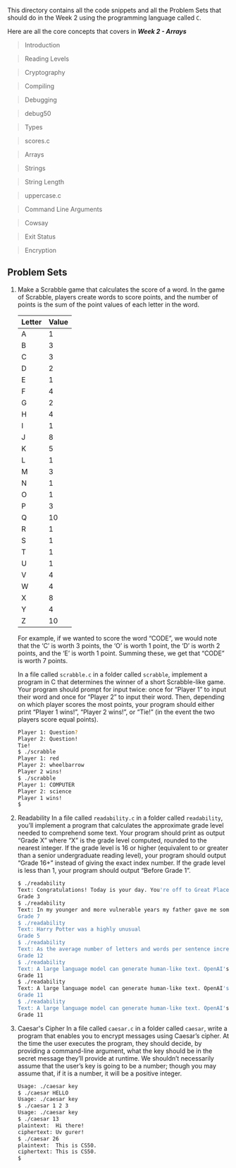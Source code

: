 This directory contains all the code snippets and all the Problem Sets that should do in the Week 2 using the programming language called `C`.

Here are all the core concepts that covers in **_Week 2 - Arrays_**

> Introduction

> Reading Levels

> Cryptography

> Compiling

> Debugging

> debug50

> Types

> scores.c

> Arrays

> Strings

> String Length

> uppercase.c

> Command Line Arguments

> Cowsay

> Exit Status

> Encryption

## Problem Sets

1. Make a Scrabble game that calculates the score of a word.
   In the game of Scrabble, players create words to score points, and the number of points is the sum of the point values of each letter in the word.

     <!-- Make a table that contains all the alphabetic characters and its score -->

   | Letter | Value |
   | ------ | ----- |
   | A      | 1     |
   | B      | 3     |
   | C      | 3     |
   | D      | 2     |
   | E      | 1     |
   | F      | 4     |
   | G      | 2     |
   | H      | 4     |
   | I      | 1     |
   | J      | 8     |
   | K      | 5     |
   | L      | 1     |
   | M      | 3     |
   | N      | 1     |
   | O      | 1     |
   | P      | 3     |
   | Q      | 10    |
   | R      | 1     |
   | S      | 1     |
   | T      | 1     |
   | U      | 1     |
   | V      | 4     |
   | W      | 4     |
   | X      | 8     |
   | Y      | 4     |
   | Z      | 10    |

   For example, if we wanted to score the word “CODE”, we would note that the ‘C’ is worth 3 points, the ‘O’ is worth 1 point, the ‘D’ is worth 2 points, and the ‘E’ is worth 1 point. Summing these, we get that “CODE” is worth 7 points.

   In a file called `scrabble.c` in a folder called `scrabble`, implement a program in C that determines the winner of a short Scrabble-like game. Your program should prompt for input twice: once for “Player 1” to input their word and once for “Player 2” to input their word. Then, depending on which player scores the most points, your program should either print “Player 1 wins!”, “Player 2 wins!”, or “Tie!” (in the event the two players score equal points).

   ```bash
   Player 1: Question?
   Player 2: Question!
   Tie!
   $ ./scrabble
   Player 1: red
   Player 2: wheelbarrow
   Player 2 wins!
   $ ./scrabble
   Player 1: COMPUTER
   Player 2: science
   Player 1 wins!
   $
   ```

2. Readability
   In a file called `readability.c` in a folder called `readability`, you’ll implement a program that calculates the approximate grade level needed to comprehend some text. Your program should print as output “Grade X” where “X” is the grade level computed, rounded to the nearest integer. If the grade level is 16 or higher (equivalent to or greater than a senior undergraduate reading level), your program should output “Grade 16+” instead of giving the exact index number. If the grade level is less than 1, your program should output “Before Grade 1”.

   ```bash
   $ ./readability
   Text: Congratulations! Today is your day. You're off to Great Places! You're off and away!
   Grade 3
   $ ./readability
   Text: In my younger and more vulnerable years my father gave me some advice that I've been turning over in my mind ever since.
   Grade 7
   $ ./readability
   Text: Harry Potter was a highly unusual
   Grade 5
   $ ./readability
   Text: As the average number of letters and words per sentence increases, the Coleman-Liau index gives the text a higher reading level.
   Grade 12
   $ ./readability
   Text: A large language model can generate human-like text. OpenAI's GPT-3, for example, can write essays, answer trivia questions, and even write poetry.
   Grade 11
   $ ./readability
   Text: A large language model can generate human-like text. OpenAI's GPT-3, for example, can write essays, answer trivia questions, and even write poetry.
   Grade 11
   $ ./readability
   Text: A large language model can generate human-like text. OpenAI's GPT-3, for example, can write essays, answer trivia questions, and even write poetry.
   Grade 11
   ```

3. Caesar's Cipher
   In a file called `caesar.c` in a folder called `caesar`, write a program that enables you to encrypt messages using Caesar’s cipher. At the time the user executes the program, they should decide, by providing a command-line argument, what the key should be in the secret message they’ll provide at runtime. We shouldn’t necessarily assume that the user’s key is going to be a number; though you may assume that, if it is a number, it will be a positive integer.

   ```bash
   Usage: ./caesar key
   $ ./caesar HELLO
   Usage: ./caesar key
   $ ./caesar 1 2 3
   Usage: ./caesar key
   $ ./caesar 13
   plaintext:  Hi there!
   ciphertext: Uv gurer!
   $ ./caesar 26
   plaintext:  This is CS50.
   ciphertext: This is CS50.
   $
   ```
